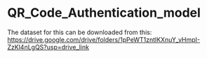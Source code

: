 # QR_Code_Authentication_model
The dataset for this can be downloaded from this: https://drive.google.com/drive/folders/1pPeWT1zntlKXnuY_yHmpI-ZzKl4nLgQS?usp=drive_link 
